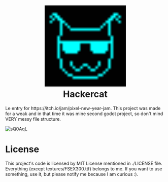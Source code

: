 <h1 align='center'>
  <img src = 'https://raw.githubusercontent.com/AlexMorgan3817/Hackercat/master/floppa.png' height = 256><br>
  Hackercat
</h1>
Le entry for https://itch.io/jam/pixel-new-year-jam.
This project was made for a weak and in that time it was mine second godot project, so don't mind VERY messy file structure.

![sQ0AqL](https://github.com/user-attachments/assets/71fad87f-1b3b-453c-b79a-d0d891d1643b)
# License
This project's code is licensed by MIT License mentioned in ./LICENSE file. Everything (except textures/FSEX300.ttf) belongs to me. If you want to use something, use it, but please notify me because I am curious :).
